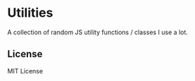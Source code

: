 # Utilities

A collection of random JS utility functions / classes I use a lot.

## License

MIT License
